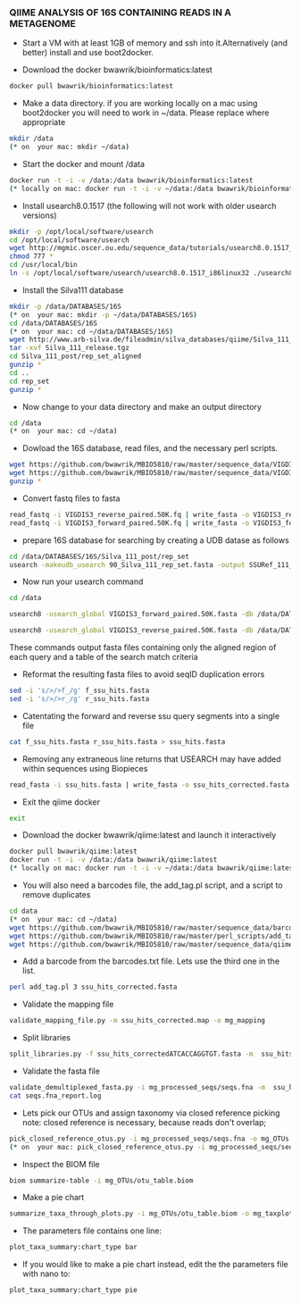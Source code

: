 ### QIIME ANALYSIS OF 16S CONTAINING READS IN A METAGENOME

- Start a VM with at least 1GB of memory and ssh into it.Alternatively (and better) install and use boot2docker.

- Download the docker bwawrik/bioinformatics:latest

```sh
docker pull bwawrik/bioinformatics:latest
```

- Make a data directory. if you are working locally on a mac using boot2docker you will need to work in ~/data. Please replace where appropriate

```sh
mkdir /data
(* on  your mac: mkdir ~/data)
```

- Start the docker and mount /data

```sh
docker run -t -i -v /data:/data bwawrik/bioinformatics:latest
(* locally on mac: docker run -t -i -v ~/data:/data bwawrik/bioinformatics:latest)
```

 
- Install usearch8.0.1517 (the following will not work with older usearch versions)

```sh
mkdir -p /opt/local/software/usearch
cd /opt/local/software/usearch
wget http://mgmic.oscer.ou.edu/sequence_data/tutorials/usearch8.0.1517_i86linux32
chmod 777 *
cd /usr/local/bin
ln -s /opt/local/software/usearch/usearch8.0.1517_i86linux32 ./usearch8
```

- Install the Silva111 database
 
```sh
mkdir -p /data/DATABASES/16S
(* on  your mac: mkdir -p ~/data/DATABASES/16S)
cd /data/DATABASES/16S
(* on  your mac: cd ~/data/DATABASES/16S)
wget http://www.arb-silva.de/fileadmin/silva_databases/qiime/Silva_111_release.tgz
tar -xvf Silva_111_release.tgz
cd Silva_111_post/rep_set_aligned
gunzip *
cd ..
cd rep_set
gunzip *
```
 
- Now change to your data directory and make an output directory

```sh
cd /data
(* on  your mac: cd ~/data)
```
 
- Dowload the 16S database, read files, and the necessary perl scripts.

```sh
wget https://github.com/bwawrik/MBIO5810/raw/master/sequence_data/VIGDIS3_forward_paired.50K.fq.gz
wget https://github.com/bwawrik/MBIO5810/raw/master/sequence_data/VIGDIS3_reverse_paired.50K.fq.gz
gunzip *
```
 
- Convert fastq files to fasta
 
```sh
read_fastq -i VIGDIS3_reverse_paired.50K.fq | write_fasta -o VIGDIS3_reverse_paired.50K.fasta -x
read_fastq -i VIGDIS3_forward_paired.50K.fq | write_fasta -o VIGDIS3_forward_paired.50K.fasta -x
```

- prepare 16S database for searching by creating a UDB datase as follows

```sh 
cd /data/DATABASES/16S/Silva_111_post/rep_set
usearch -makeudb_usearch 90_Silva_111_rep_set.fasta -output SSURef_111_candidate_db.udb
```

- Now run your usearch command

```sh
cd /data

usearch8 -usearch_global VIGDIS3_forward_paired.50K.fasta -db /data/DATABASES/16S/Silva_111_post/rep_set/SSURef_111_candidate_db.udb -qsegout f_ssu_hits.fasta -blast6out f_ssu_hits.txt -strand both -id 0.7 -maxhits 1

usearch8 -usearch_global VIGDIS3_reverse_paired.50K.fasta -db /data/DATABASES/16S/Silva_111_post/rep_set/SSURef_111_candidate_db.udb -qsegout r_ssu_hits.fasta -blast6out r_ssu_hits.txt -strand both -id 0.7 -maxhits 1
```
These commands output fasta files containing only the aligned region of each query and a table of the search match criteria

- Reformat the resulting fasta files to avoid seqID duplication errors

```sh
sed -i 's/>/>f_/g' f_ssu_hits.fasta
sed -i 's/>/>r_/g' r_ssu_hits.fasta
```

- Catentating the forward and reverse ssu query segments into a single file

```sh
cat f_ssu_hits.fasta r_ssu_hits.fasta > ssu_hits.fasta
```

- Removing any extraneous line returns that USEARCH may have added within sequences using Biopieces

```sh
read_fasta -i ssu_hits.fasta | write_fasta -o ssu_hits_corrected.fasta -x
```

- Exit the qiime docker

```sh
exit
```
 
- Download the docker bwawrik/qiime:latest and launch it interactively

```sh
docker pull bwawrik/qiime:latest
docker run -t -i -v /data:/data bwawrik/qiime:latest
(* locally on mac: docker run -t -i -v ~/data:/data bwawrik/qiime:latest)
```
 
- You will also need a barcodes file, the add_tag.pl script, and a script to remove duplicates

```sh
cd data
(* on  your mac: cd ~/data)
wget https://github.com/bwawrik/MBIO5810/raw/master/sequence_data/barcodes.txt
wget https://github.com/bwawrik/MBIO5810/raw/master/perl_scripts/add_tag.pl
wget https://github.com/bwawrik/MBIO5810/raw/master/sequence_data/qiime_default.par
```

- Add a barcode from the barcodes.txt file.  Lets use the third one in the list.

```sh
perl add_tag.pl 3 ssu_hits_corrected.fasta
```

- Validate the mapping file

```sh
validate_mapping_file.py -m ssu_hits_corrected.map -o mg_mapping
```

- Split libraries

```sh
split_libraries.py -f ssu_hits_correctedATCACCAGGTGT.fasta -m  ssu_hits_corrected.map -o mg_processed_seqs/ --barcode_type 12
```

- Validate the fasta file

```sh
validate_demultiplexed_fasta.py -i mg_processed_seqs/seqs.fna -m  ssu_hits_corrected.map
cat seqs.fna_report.log
```

- Lets pick our OTUs and assign taxonomy via closed reference picking
note: closed reference is necessary, because reads don't overlap;
 
```sh
pick_closed_reference_otus.py -i mg_processed_seqs/seqs.fna -o mg_OTUs -r /data/DATABASES/16S/Silva_111_post/rep_set/97_Silva_111_rep_set.fasta  -t /data/DATABASES/16S/Silva_111_post/taxonomy/97_Silva_111_taxa_map_RDP_6_levels.txt -f
(* on  your mac: pick_closed_reference_otus.py -i mg_processed_seqs/seqs.fna -o mg_OTUs -r ~/data/DATABASES/16S/Silva_111_post/rep_set/97_Silva_111_rep_set.fasta  -t ~/data/DATABASES/16S/Silva_111_post/taxonomy/97_Silva_111_taxa_map_RDP_6_levels.txt -f)
```

- Inspect the BIOM file

```sh
biom summarize-table -i mg_OTUs/otu_table.biom
```
 
- Make a pie chart

```sh
summarize_taxa_through_plots.py -i mg_OTUs/otu_table.biom -o mg_taxplots -m  ssu_hits_corrected.map -p qiime_default.par -f
```

- The parameters file contains one line:

```sh
plot_taxa_summary:chart_type bar
```

- If you would like to make a pie chart instead, edit the the parameters file with nano to:

```sh
plot_taxa_summary:chart_type pie
```
